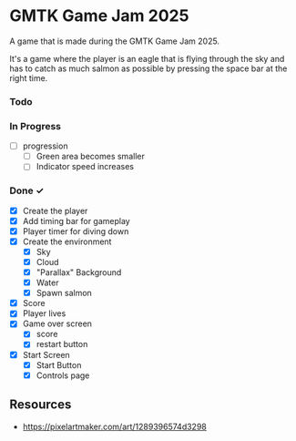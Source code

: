 # GMTK Game Jam 2025

A game that is made during the GMTK Game Jam 2025.

It's a game where the player is an eagle that is flying through the sky and has to catch as much salmon as possible by pressing the space bar at the right time.

### Todo

### In Progress

- [ ] progression
  - [ ] Green area becomes smaller
  - [ ] Indicator speed increases

### Done ✓

- [x] Create the player
- [x] Add timing bar for gameplay
- [x] Player timer for diving down
- [x] Create the environment
  - [x] Sky
  - [x] Cloud
  - [x] "Parallax" Background
  - [x] Water
  - [x] Spawn salmon
- [x] Score
- [x] Player lives
- [x] Game over screen
  - [x] score
  - [x] restart button
- [x] Start Screen
  - [x] Start Button
  - [x] Controls page

## Resources

- https://pixelartmaker.com/art/1289396574d3298
